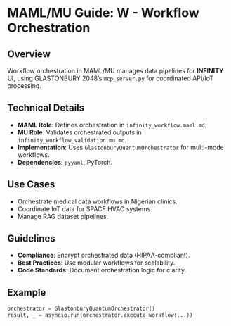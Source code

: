 # MAML/MU Guide: W - Workflow Orchestration

## Overview
Workflow orchestration in MAML/MU manages data pipelines for **INFINITY UI**, using GLASTONBURY 2048’s `mcp_server.py` for coordinated API/IoT processing.

## Technical Details
- **MAML Role**: Defines orchestration in `infinity_workflow.maml.md`.
- **MU Role**: Validates orchestrated outputs in `infinity_workflow_validation.mu.md`.
- **Implementation**: Uses `GlastonburyQuantumOrchestrator` for multi-mode workflows.
- **Dependencies**: `pyyaml`, PyTorch.

## Use Cases
- Orchestrate medical data workflows in Nigerian clinics.
- Coordinate IoT data for SPACE HVAC systems.
- Manage RAG dataset pipelines.

## Guidelines
- **Compliance**: Encrypt orchestrated data (HIPAA-compliant).
- **Best Practices**: Use modular workflows for scalability.
- **Code Standards**: Document orchestration logic for clarity.

## Example
```python
orchestrator = GlastonburyQuantumOrchestrator()
result, _ = asyncio.run(orchestrator.execute_workflow(...))
```